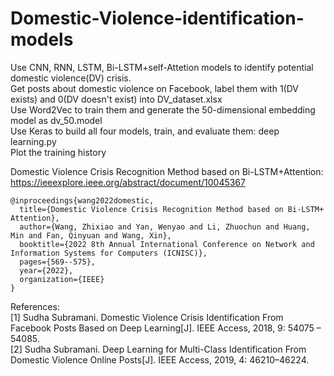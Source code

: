 # Domestic-Violence-identification-models
Use CNN, RNN, LSTM, Bi-LSTM+self-Attetion models to identify potential domestic violence(DV) crisis.  
Get posts about domestic violence on Facebook, label them with 1(DV exists) and 0(DV doesn't exist) into DV_dataset.xlsx  
Use Word2Vec to train them and generate the 50-dimensional embedding model as dv_50.model  
Use Keras to build all four models, train, and evaluate them: deep learning.py  
Plot the training history  

Domestic Violence Crisis Recognition Method based on Bi-LSTM+Attention: https://ieeexplore.ieee.org/abstract/document/10045367  
```
@inproceedings{wang2022domestic,
  title={Domestic Violence Crisis Recognition Method based on Bi-LSTM+ Attention},
  author={Wang, Zhixiao and Yan, Wenyao and Li, Zhuochun and Huang, Min and Fan, Qinyuan and Wang, Xin},
  booktitle={2022 8th Annual International Conference on Network and Information Systems for Computers (ICNISC)},
  pages={569--575},
  year={2022},
  organization={IEEE}
}
```


References:  
[1]	Sudha Subramani. Domestic Violence Crisis Identification From Facebook Posts Based on Deep Learning[J]. IEEE Access, 2018, 9: 54075 – 54085.  
[2]	Sudha Subramani. Deep Learning for Multi-Class Identification From Domestic Violence Online Posts[J]. IEEE Access, 2019, 4: 46210–46224.
